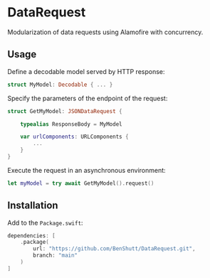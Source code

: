 # DataRequest

Modularization of data requests using Alamofire with concurrency.

## Usage

Define a decodable model served by HTTP response:

```swift
struct MyModel: Decodable { ... }
```

Specify the parameters of the endpoint of the request:

```swift
struct GetMyModel: JSONDataRequest {

    typealias ResponseBody = MyModel

    var urlComponents: URLComponents {
        ...
    }
}
```

Execute the request in an asynchronous environment:

```swift
let myModel = try await GetMyModel().request()
```

## Installation

Add to the `Package.swift`:

```swift
dependencies: [
    .package(
        url: "https://github.com/BenShutt/DataRequest.git",
        branch: "main"
    )
]
```
